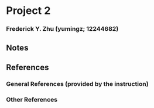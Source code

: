# Project 2
### Frederick Y. Zhu (yumingz; 12244682)




## Notes


## References
### General References (provided by the instruction)

### Other References
